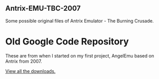 ## Antrix-EMU-TBC-2007
Some possible original files of Antrix Emulator - The Burning Crusade.

# Old Google Code Repository
These are from when I started on my first project, AngelEmu based on Antrix from 2007.

[View all the downloads.](https://code.google.com/archive/p/angelemu/downloads)

